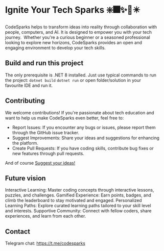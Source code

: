 # Ignite Your Tech Sparks ❇️🎆✨🎇✴️
CodeSparks helps to transform ideas into reality through collaboration with people, computers, and AI.
It is designed to empower you with your tech journey. ‍ Whether you're a curious beginner or a seasoned professional looking to explore new horizons, CodeSparks provides an open and engaging environment to develop your tech skills.

## Build and run this project
The only prerequisite is .NET 8 installed. Just use typical commands to run the project:
`dotnet build`
`dotnet run`
or open folder/solution in your favourite IDE and run it.

## Contributing
We welcome contributions! If you're passionate about tech education and want to help us make CodeSparks even better, feel free to:
- Report Issues: If you encounter any bugs or issues, please report them through the GitHub issue tracker.
- Suggest Improvements: Share your ideas and suggestions for enhancing the platform.
- Create Pull Requests: If you have coding skills, contribute bug fixes or new features through pull requests.

And of course [Suggest your ideas!](https://github.com/CodeSparks-org/CodeSparks/issues)

## Future vision
Interactive Learning: Master coding concepts through interactive lessons, puzzles, and challenges.
Gamified Experience: Earn points, badges, and climb the leaderboard to stay motivated and engaged.
Personalized Learning Paths: Explore curated learning paths tailored to your skill level and interests.
Supportive Community: Connect with fellow coders, share experiences, and learn from each other.

## Contact
Telegram chat: https://t.me/codesparks
